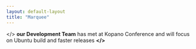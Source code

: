 ```yaml
---
layout: default-layout
title: "Marquee"
---
```


</> **our Development Team** has met at Kopano Conference and will focus on Ubuntu build and faster releases  **</>**
